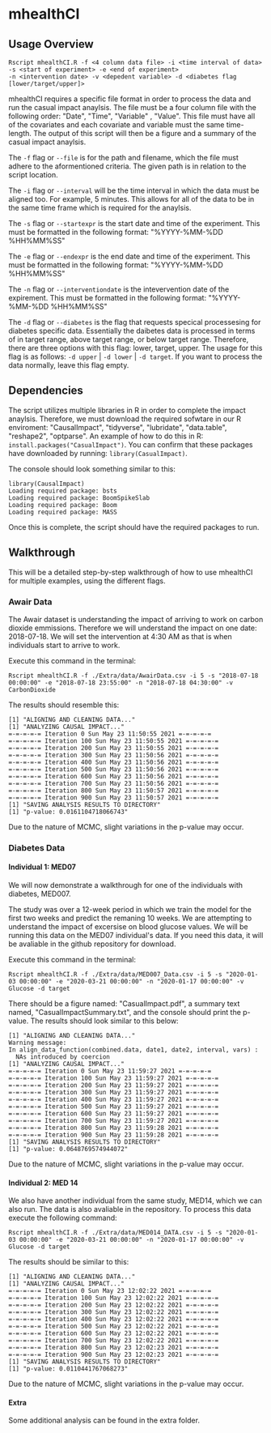 # mhealthCI


## Usage Overview

```
Rscript mhealthCI.R -f <4 column data file> -i <time interval of data> -s <start of experiment> -e <end of experiment> 
-n <intervention date> -v <depedent variable> -d <diabetes flag [lower/target/upper]>
```

mhealthCI requires a specific file format in order to process the data and run the casual impact anaylsis. The file must be a four column file with the following order: "Date", "Time", "Variable" , "Value". This file must have all of the covariates and each covariate and variable must the same time-length. The output of this script will then be a figure and a summary of the casual impact anaylsis. 

The `-f` flag or `--file` is for the path and filename, which the file must adhere to the aformentioned criteria. The given path is in relation to the script location.

The `-i` flag or `--interval` will be the time interval in which the data must be aligned too. For example, 5 minutes. This allows for all of the data to be in the same time frame which is required for the anaylsis. 

The `-s` flag or `--startexpr` is the start date and time of the experiment. This must be formatted in the following format: "%YYYY-%MM-%DD %HH%MM%SS"

The `-e` flag or `--endexpr` is the end date and time of the experiment. This must be formatted in the following format: "%YYYY-%MM-%DD %HH%MM%SS"

The `-n` flag or `--interventiondate` is the intevervention date of the expirement. This must be formatted in the following format: "%YYYY-%MM-%DD %HH%MM%SS"

The `-d` flag or `--diabetes` is the flag that requests specical processesing for diabetes specific data. Essentially the daibetes data is processed in terms of in target range, above target range, or below target range. Therefore, there are three options with this flag: lower, target, upper. The usage for this flag is as follows: `-d upper` |  `-d lower` |  `-d target`. If you want to process the data normally, leave this flag empty. 


## Dependencies

The script utilizes multiple libraries in R in order to complete the impact anaylsis. Therefore, we must download the required sofwtare in our R enviroment: "CausalImpact", "tidyverse", "lubridate", "data.table", "reshape2", "optparse". An example of how to do this in R: `install.packages("CasualImpact")`. You can confirm that these packages have downloaded by running: `library(CasualImpact)`.

The console should look something similar to this: 
```
library(CausalImpact)
Loading required package: bsts
Loading required package: BoomSpikeSlab
Loading required package: Boom
Loading required package: MASS
```

Once this is complete, the script should have the required packages to run. 

## Walkthrough

This will be a detailed step-by-step walkthrough of how to use mhealthCI for multiple examples, using the different flags. 

### Awair Data 

The Awair dataset is understanding the impact of arriving to work on carbon dioxide emmissions. Therefore we will understand the impact on one date: 2018-07-18. We will set the intervention at 4:30 AM as that is when individuals start to arrive to work. 

Execute this command in the terminal: 
```
Rscript mhealthCI.R -f ./Extra/data/AwairData.csv -i 5 -s "2018-07-18 00:00:00" -e "2018-07-18 23:55:00" -n "2018-07-18 04:30:00" -v CarbonDioxide
```

The results should resemble this: 

```
[1] "ALIGNING AND CLEANING DATA..."
[1] "ANALYZING CAUSAL IMPACT..."
=-=-=-=-= Iteration 0 Sun May 23 11:50:55 2021 =-=-=-=-=
=-=-=-=-= Iteration 100 Sun May 23 11:50:55 2021 =-=-=-=-=
=-=-=-=-= Iteration 200 Sun May 23 11:50:55 2021 =-=-=-=-=
=-=-=-=-= Iteration 300 Sun May 23 11:50:56 2021 =-=-=-=-=
=-=-=-=-= Iteration 400 Sun May 23 11:50:56 2021 =-=-=-=-=
=-=-=-=-= Iteration 500 Sun May 23 11:50:56 2021 =-=-=-=-=
=-=-=-=-= Iteration 600 Sun May 23 11:50:56 2021 =-=-=-=-=
=-=-=-=-= Iteration 700 Sun May 23 11:50:56 2021 =-=-=-=-=
=-=-=-=-= Iteration 800 Sun May 23 11:50:57 2021 =-=-=-=-=
=-=-=-=-= Iteration 900 Sun May 23 11:50:57 2021 =-=-=-=-=
[1] "SAVING ANALYSIS RESULTS TO DIRECTORY"
[1] "p-value: 0.0161104718066743"
```

Due to the nature of MCMC, slight variations in the p-value may occur.


### Diabetes Data 

#### Individual 1: MED07

We will now demonstrate a walkthrough for one of the individuals with diabetes, MED007. 

The study was over a 12-week period in which we train the model for the first two weeks and predict the remaning 10 weeks. We are attempting to understand the impact of excersise on blood glucose values. We will be running this data on the MED07 individual's data. If you need this data, it will be avaliable in the github repository for download. 

Execute this command in the terminal: 
```
Rscript mhealthCI.R -f ./Extra/data/MED007_Data.csv -i 5 -s "2020-01-03 00:00:00" -e "2020-03-21 00:00:00" -n "2020-01-17 00:00:00" -v Glucose -d target
```

There should be a figure named: "CasualImpact.pdf", a summary text named, "CasualImpactSummary.txt", and the console should print the p-value. The results should look similar to this below: 

```
[1] "ALIGNING AND CLEANING DATA..."
Warning message:
In align_data_function(combined.data, date1, date2, interval, vars) :
  NAs introduced by coercion
[1] "ANALYZING CAUSAL IMPACT..."
=-=-=-=-= Iteration 0 Sun May 23 11:59:27 2021 =-=-=-=-=
=-=-=-=-= Iteration 100 Sun May 23 11:59:27 2021 =-=-=-=-=
=-=-=-=-= Iteration 200 Sun May 23 11:59:27 2021 =-=-=-=-=
=-=-=-=-= Iteration 300 Sun May 23 11:59:27 2021 =-=-=-=-=
=-=-=-=-= Iteration 400 Sun May 23 11:59:27 2021 =-=-=-=-=
=-=-=-=-= Iteration 500 Sun May 23 11:59:27 2021 =-=-=-=-=
=-=-=-=-= Iteration 600 Sun May 23 11:59:27 2021 =-=-=-=-=
=-=-=-=-= Iteration 700 Sun May 23 11:59:27 2021 =-=-=-=-=
=-=-=-=-= Iteration 800 Sun May 23 11:59:28 2021 =-=-=-=-=
=-=-=-=-= Iteration 900 Sun May 23 11:59:28 2021 =-=-=-=-=
[1] "SAVING ANALYSIS RESULTS TO DIRECTORY"
[1] "p-value: 0.0648769574944072"
```
Due to the nature of MCMC, slight variations in the p-value may occur.

#### Individual 2: MED 14

We also have another individual from the same study, MED14, which we can also run. The data is also avaliable in the repository. To process this data execute the following command: 
```
Rscript mhealthCI.R -f ./Extra/data/MED014_DATA.csv -i 5 -s "2020-01-03 00:00:00" -e "2020-03-21 00:00:00" -n "2020-01-17 00:00:00" -v Glucose -d target
```

The results should be similar to this: 
```
[1] "ALIGNING AND CLEANING DATA..."
[1] "ANALYZING CAUSAL IMPACT..."
=-=-=-=-= Iteration 0 Sun May 23 12:02:22 2021 =-=-=-=-=
=-=-=-=-= Iteration 100 Sun May 23 12:02:22 2021 =-=-=-=-=
=-=-=-=-= Iteration 200 Sun May 23 12:02:22 2021 =-=-=-=-=
=-=-=-=-= Iteration 300 Sun May 23 12:02:22 2021 =-=-=-=-=
=-=-=-=-= Iteration 400 Sun May 23 12:02:22 2021 =-=-=-=-=
=-=-=-=-= Iteration 500 Sun May 23 12:02:22 2021 =-=-=-=-=
=-=-=-=-= Iteration 600 Sun May 23 12:02:22 2021 =-=-=-=-=
=-=-=-=-= Iteration 700 Sun May 23 12:02:22 2021 =-=-=-=-=
=-=-=-=-= Iteration 800 Sun May 23 12:02:23 2021 =-=-=-=-=
=-=-=-=-= Iteration 900 Sun May 23 12:02:23 2021 =-=-=-=-=
[1] "SAVING ANALYSIS RESULTS TO DIRECTORY"
[1] "p-value: 0.0110441767068273"
```

Due to the nature of MCMC, slight variations in the p-value may occur.

#### Extra
Some additional analysis can be found in the extra folder.
